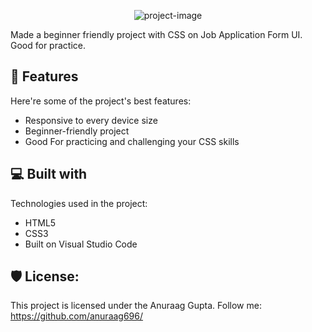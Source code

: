 <p align="center"><img src="https://socialify.git.ci/anuraag696/JobApplicationForm/image?forks=1&amp;issues=1&amp;language=1&amp;name=1&amp;owner=1&amp;pattern=Transparent&amp;pulls=1&amp;stargazers=1&amp;theme=Dark" alt="project-image"></p>

<p id="description">Made a beginner friendly project with CSS on Job Application Form UI. Good for practice.</p>

  
  
<h2>🧐 Features</h2>

Here're some of the project's best features:

*   Responsive to every device size
*   Beginner-friendly project
*   Good For practicing and challenging your CSS skills

  
  
<h2>💻 Built with</h2>

Technologies used in the project:

*   HTML5
*   CSS3
*   Built on Visual Studio Code

<h2>🛡️ License:</h2>

This project is licensed under the Anuraag Gupta. Follow me: https://github.com/anuraag696/

